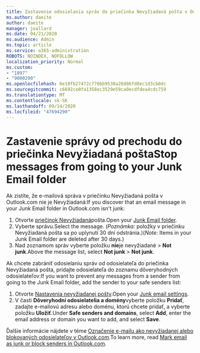 ```yaml
---
title: Zastavenie odosielania správ do priečinka Nevyžiadaná pošta v Outlook.com
ms.author: daeite
author: daeite
manager: joallard
ms.date: 04/21/2020
ms.audience: Admin
ms.topic: article
ms.service: o365-administration
ROBOTS: NOINDEX, NOFOLLOW
localization_priority: Normal
ms.custom:
- "1897"
- "9000290"
ms.openlocfilehash: 6e10fb27472c770bb9530a20d86fd0ec1d3cb0dc
ms.sourcegitcommit: c6692ce0fa1358ec3529e59ca0ecdfdea4cdc759
ms.translationtype: MT
ms.contentlocale: sk-SK
ms.lasthandoff: 09/14/2020
ms.locfileid: "47694290"
---
```

# <a name="stop-messages-from-going-to-your-junk-email-folder"></a><span data-ttu-id="332f5-102">Zastavenie správy od prechodu do priečinka Nevyžiadaná pošta</span><span class="sxs-lookup"><span data-stu-id="332f5-102">Stop messages from going to your Junk Email folder</span></span>

<span data-ttu-id="332f5-103">Ak zistíte, že e-mailová správa v priečinku Nevyžiadaná pošta v Outlook.com nie je Nevyžiadaná:</span><span class="sxs-lookup"><span data-stu-id="332f5-103">If you discover that an email message in your Junk Email folder in Outlook.com isn't junk:</span></span>

1. <span data-ttu-id="332f5-104">Otvorte [priečinok Nevyžiadaná](https://outlook.live.com/mail/junkemail)pošta.</span><span class="sxs-lookup"><span data-stu-id="332f5-104">Open your [Junk Email folder](https://outlook.live.com/mail/junkemail).</span></span>
1. <span data-ttu-id="332f5-105">Vyberte správu.</span><span class="sxs-lookup"><span data-stu-id="332f5-105">Select the message.</span></span> <span data-ttu-id="332f5-106">(*Poznámka:* položky v priečinku Nevyžiadaná pošta sa po uplynutí 30 dní odstránia.)</span><span class="sxs-lookup"><span data-stu-id="332f5-106">(*Note:* Items in your Junk Email folder are deleted after 30 days.)</span></span>
1. <span data-ttu-id="332f5-107">Nad zoznamom správ vyberte položku **nie**je nevyžiadané  >  **Not junk**.</span><span class="sxs-lookup"><span data-stu-id="332f5-107">Above the message list, select **Not junk** > **Not junk**.</span></span>

<span data-ttu-id="332f5-108">Ak chcete zabrániť odosielaniu správ od odosielateľa do priečinka Nevyžiadaná pošta, pridajte odosielateľa do zoznamu dôveryhodných odosielateľov:</span><span class="sxs-lookup"><span data-stu-id="332f5-108">If you want to prevent any messages from a sender from going to the Junk Email folder, add the sender to your safe senders list:</span></span>

1. <span data-ttu-id="332f5-109">Otvorte [Nastavenia nevyžiadanej pošty](https://go.microsoft.com/fwlink/?linkid=2035804).</span><span class="sxs-lookup"><span data-stu-id="332f5-109">Open your [Junk email settings](https://go.microsoft.com/fwlink/?linkid=2035804).</span></span>
1. <span data-ttu-id="332f5-110">V časti **Dôveryhodní odosielatelia a domény**vyberte položku **Pridať**, zadajte e-mailovú adresu alebo doménu, ktorú chcete pridať, a vyberte položku **Uložiť**.</span><span class="sxs-lookup"><span data-stu-id="332f5-110">Under **Safe senders and domains**, select **Add**, enter the email address or domain you want to add, and select **Save**.</span></span>

<span data-ttu-id="332f5-111">Ďalšie informácie nájdete v téme [Označenie e-mailu ako nevyžiadanej alebo blokovaných odosielateľov v Outlook.com](https://support.office.com/article/a3ece97b-82f8-4a5e-9ac3-e92fa6427ae4?wt.mc_id=Office_Outlook_com_Alchemy).</span><span class="sxs-lookup"><span data-stu-id="332f5-111">To learn more, read [Mark email as junk or block senders in Outlook.com](https://support.office.com/article/a3ece97b-82f8-4a5e-9ac3-e92fa6427ae4?wt.mc_id=Office_Outlook_com_Alchemy).</span></span>
